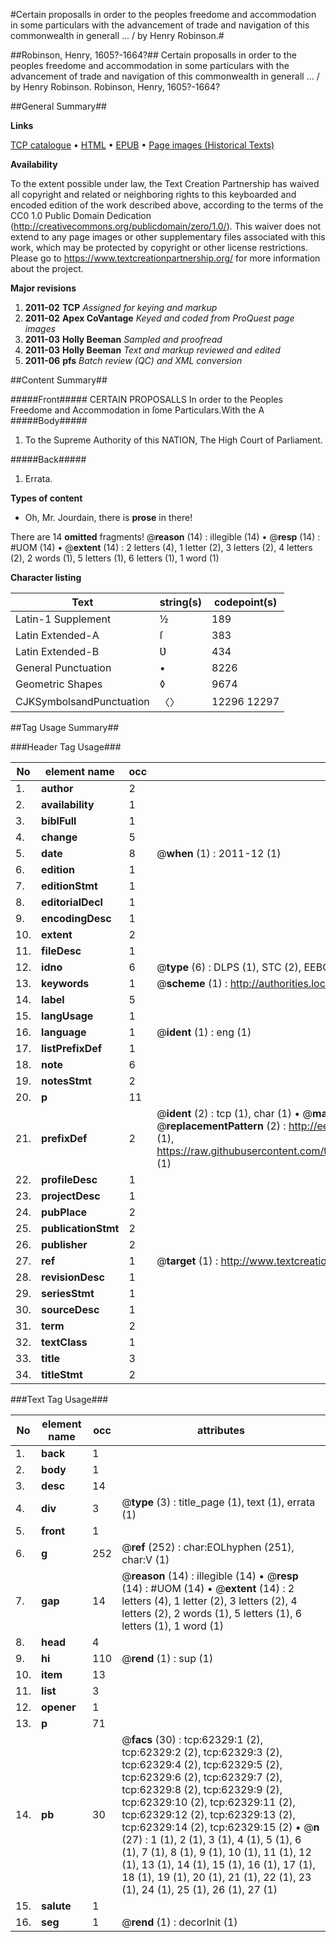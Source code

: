 #Certain proposalls in order to the peoples freedome and accommodation in some particulars with the advancement of trade and navigation of this commonwealth in generall ... / by Henry Robinson.#

##Robinson, Henry, 1605?-1664?##
Certain proposalls in order to the peoples freedome and accommodation in some particulars with the advancement of trade and navigation of this commonwealth in generall ... / by Henry Robinson.
Robinson, Henry, 1605?-1664?

##General Summary##

**Links**

[TCP catalogue](http://www.ota.ox.ac.uk/tcp/)  • 
[HTML](http://tei.it.ox.ac.uk/tcp/Texts-HTML/free/A57/A57436.html)  • 
[EPUB](http://tei.it.ox.ac.uk/tcp/Texts-EPUB/free/A57/A57436.epub) • 
[Page images (Historical Texts)](https://historicaltexts.jisc.ac.uk/eebo-12489055e)

**Availability**

To the extent possible under law, the Text Creation Partnership has waived all copyright and related or neighboring rights to this keyboarded and encoded edition of the work described above, according to the terms of the CC0 1.0 Public Domain Dedication (http://creativecommons.org/publicdomain/zero/1.0/). This waiver does not extend to any page images or other supplementary files associated with this work, which may be protected by copyright or other license restrictions. Please go to https://www.textcreationpartnership.org/ for more information about the project.

**Major revisions**

1. __2011-02__ __TCP__ *Assigned for keying and markup*
1. __2011-02__ __Apex CoVantage__ *Keyed and coded from ProQuest page images*
1. __2011-03__ __Holly Beeman__ *Sampled and proofread*
1. __2011-03__ __Holly Beeman__ *Text and markup reviewed and edited*
1. __2011-06__ __pfs__ *Batch review (QC) and XML conversion*

##Content Summary##

#####Front#####
CERTAIN PROPOSALLS In order to the Peoples Freedome and Accommodation in ſome Particulars.With the A
#####Body#####

1. To the Supreme Authority of this NATION, The High Court of Parliament.

#####Back#####

1. Errata.

**Types of content**

  * Oh, Mr. Jourdain, there is **prose** in there!

There are 14 **omitted** fragments! 
 @__reason__ (14) : illegible (14)  •  @__resp__ (14) : #UOM (14)  •  @__extent__ (14) : 2 letters (4), 1 letter (2), 3 letters (2), 4 letters (2), 2 words (1), 5 letters (1), 6 letters (1), 1 word (1)

**Character listing**


|Text|string(s)|codepoint(s)|
|---|---|---|
|Latin-1 Supplement|½|189|
|Latin Extended-A|ſ|383|
|Latin Extended-B|Ʋ|434|
|General Punctuation|•|8226|
|Geometric Shapes|◊|9674|
|CJKSymbolsandPunctuation|〈〉|12296 12297|

##Tag Usage Summary##

###Header Tag Usage###

|No|element name|occ|attributes|
|---|---|---|---|
|1.|__author__|2||
|2.|__availability__|1||
|3.|__biblFull__|1||
|4.|__change__|5||
|5.|__date__|8| @__when__ (1) : 2011-12 (1)|
|6.|__edition__|1||
|7.|__editionStmt__|1||
|8.|__editorialDecl__|1||
|9.|__encodingDesc__|1||
|10.|__extent__|2||
|11.|__fileDesc__|1||
|12.|__idno__|6| @__type__ (6) : DLPS (1), STC (2), EEBO-CITATION (1), OCLC (1), VID (1)|
|13.|__keywords__|1| @__scheme__ (1) : http://authorities.loc.gov/ (1)|
|14.|__label__|5||
|15.|__langUsage__|1||
|16.|__language__|1| @__ident__ (1) : eng (1)|
|17.|__listPrefixDef__|1||
|18.|__note__|6||
|19.|__notesStmt__|2||
|20.|__p__|11||
|21.|__prefixDef__|2| @__ident__ (2) : tcp (1), char (1)  •  @__matchPattern__ (2) : ([0-9\-]+):([0-9IVX]+) (1), (.+) (1)  •  @__replacementPattern__ (2) : http://eebo.chadwyck.com/downloadtiff?vid=$1&page=$2 (1), https://raw.githubusercontent.com/textcreationpartnership/Texts/master/tcpchars.xml#$1 (1)|
|22.|__profileDesc__|1||
|23.|__projectDesc__|1||
|24.|__pubPlace__|2||
|25.|__publicationStmt__|2||
|26.|__publisher__|2||
|27.|__ref__|1| @__target__ (1) : http://www.textcreationpartnership.org/docs/. (1)|
|28.|__revisionDesc__|1||
|29.|__seriesStmt__|1||
|30.|__sourceDesc__|1||
|31.|__term__|2||
|32.|__textClass__|1||
|33.|__title__|3||
|34.|__titleStmt__|2||


###Text Tag Usage###

|No|element name|occ|attributes|
|---|---|---|---|
|1.|__back__|1||
|2.|__body__|1||
|3.|__desc__|14||
|4.|__div__|3| @__type__ (3) : title_page (1), text (1), errata (1)|
|5.|__front__|1||
|6.|__g__|252| @__ref__ (252) : char:EOLhyphen (251), char:V (1)|
|7.|__gap__|14| @__reason__ (14) : illegible (14)  •  @__resp__ (14) : #UOM (14)  •  @__extent__ (14) : 2 letters (4), 1 letter (2), 3 letters (2), 4 letters (2), 2 words (1), 5 letters (1), 6 letters (1), 1 word (1)|
|8.|__head__|4||
|9.|__hi__|110| @__rend__ (1) : sup (1)|
|10.|__item__|13||
|11.|__list__|3||
|12.|__opener__|1||
|13.|__p__|71||
|14.|__pb__|30| @__facs__ (30) : tcp:62329:1 (2), tcp:62329:2 (2), tcp:62329:3 (2), tcp:62329:4 (2), tcp:62329:5 (2), tcp:62329:6 (2), tcp:62329:7 (2), tcp:62329:8 (2), tcp:62329:9 (2), tcp:62329:10 (2), tcp:62329:11 (2), tcp:62329:12 (2), tcp:62329:13 (2), tcp:62329:14 (2), tcp:62329:15 (2)  •  @__n__ (27) : 1 (1), 2 (1), 3 (1), 4 (1), 5 (1), 6 (1), 7 (1), 8 (1), 9 (1), 10 (1), 11 (1), 12 (1), 13 (1), 14 (1), 15 (1), 16 (1), 17 (1), 18 (1), 19 (1), 20 (1), 21 (1), 22 (1), 23 (1), 24 (1), 25 (1), 26 (1), 27 (1)|
|15.|__salute__|1||
|16.|__seg__|1| @__rend__ (1) : decorInit (1)|
